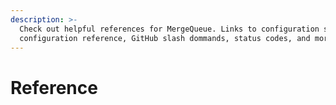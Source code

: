 ```yaml
---
description: >-
  Check out helpful references for MergeQueue. Links to configuration schema,
  configuration reference, GitHub slash dommands, status codes, and more.
---
```


# Reference

